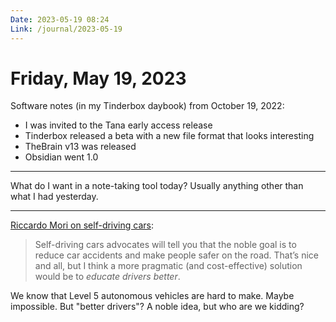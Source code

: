 ```yaml
---
Date: 2023-05-19 08:24
Link: /journal/2023-05-19
---
```


# Friday, May 19, 2023

Software notes (in my Tinderbox daybook) from October 19, 2022:

- I was invited to the Tana early access release
- Tinderbox released a beta with a new file format that looks interesting
- TheBrain v13 was released
- Obsidian went 1.0

---

What do I want in a note-taking tool today? Usually anything other than what I had yesterday.

---

[Riccardo Mori on self-driving cars](https://morrick.me/archives/9727):

> Self-driving cars advocates will tell you that the noble goal is to reduce car accidents and make people safer on the road. That’s nice and all, but I think a more pragmatic (and cost-effective) solution would be to _educate drivers better_.

We know that Level 5 autonomous vehicles are hard to make. Maybe impossible. But "better drivers"? A noble idea, but who are we kidding?
